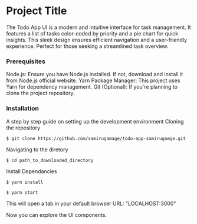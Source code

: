 # Project Title

The Todo App UI is a modern and intuitive interface for task management. It features a list of tasks color-coded by priority and a pie chart for quick insights. This sleek design ensures efficient navigation and a user-friendly experience. Perfect for those seeking a streamlined task overview.

### Prerequisites

Node.js: Ensure you have Node.js installed. If not, download and install it from Node.js official website.
Yarn Package Manager: This project uses Yarn for dependency management.
Git (Optional): If you're planning to clone the project repository.

### Installation

A step by step guide on setting up the development environment
Cloning the repository
```
$ git clone https://github.com/samirugamage/todo-app-samirugamge.git
```
Navigating to the diretory
```
$ cd path_to_downloaded_directory
```

Install Dependancies
```
$ yarn install
```
```
$ yarn start
```
This will open a tab in your default browser URL: "LOCALHOST:3000"

Now you can explore the UI components.



